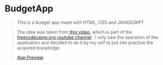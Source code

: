 # BudgetApp

> This is a budget app made with HTML, CSS and JAVASCRIPT

> The idea was taken from [this video](https://www.youtube.com/watch?v=m_HJ3juuFvo), which is part of the [freecodecamp.org youtube channel](https://www.youtube.com/channel/UC8butISFwT-Wl7EV0hUK0BQ) . I only saw the operation of the application and decided to do it by my self to put into practice the acquired knowledge.

> [App Preview](https://willlymendoza.github.io/budgetApp/).
